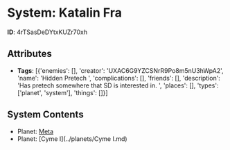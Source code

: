 # System: Katalin Fra

**ID**: 4rTSasDeDYtxKUZr70xh

## Attributes
- **Tags**: [{'enemies': [], 'creator': 'UXAC6G9YZCSNrR9Po8m5nU3hWpA2', 'name': 'Hidden Pretech ', 'complications': [], 'friends': [], 'description': 'Has pretech somewhere that SD is interested in. ', 'places': [], 'types': ['planet', 'system'], 'things': []}]

## System Contents
- Planet: [Meta](../planets/Meta.md)
- Planet: [Cyme I](../planets/Cyme I.md)

